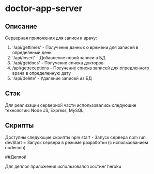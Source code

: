 # doctor-app-server

## Описание 
Серверная приложения для записи к врачу:
1) '/api/gettimes' - Получение данных о времени для записей в определнный день  
2) '/api/insert' - Добавление новой записи в БД  
3) '/api/getdocs' - Получение списка докторов  
4) /api/getreceptions - Получение списка записей для опредленного врача в определенную дату  
5) '/api/delete' - Удаление записей из БД

## Стэк
Для реализации серверной части использовались следующие технологии: Node JS, Express, MySQL, 

## Скрипты 
Доступны следующие скрипты 
npm start - Запуск сервера
npm run devStart = Запуск сервера в режиме разработки (с использованием nodemon)

##Деплой

Для деплоя приложения использовался хостинг heroku
